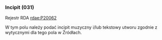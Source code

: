 ### Incipit (031)
Rejestr RDA [rdae:P20062](http://www.rdaregistry.info/Elements/e/#P20062)

W tym polu należy podać incipit muzyczny i/lub tekstowy utworu zgodnie z wytycznymi dla tego pola w Źródłach.
